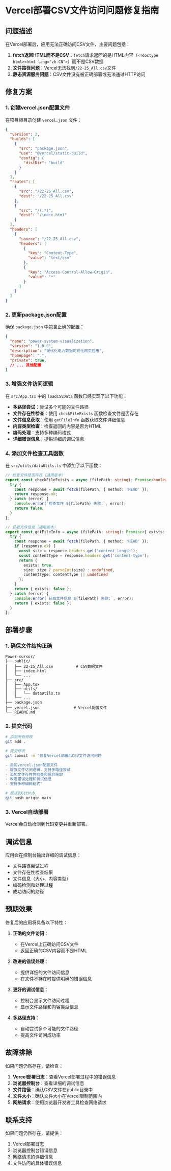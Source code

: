 # Vercel部署CSV文件访问问题修复指南

## 问题描述

在Vercel部署后，应用无法正确访问CSV文件，主要问题包括：

1. **fetch返回HTML而不是CSV**：`fetch`请求返回的是HTML内容（`<!doctype html><html lang="zh-CN">`）而不是CSV数据
2. **文件路径问题**：Vercel无法找到`/22-25_All.csv`文件
3. **静态资源服务问题**：CSV文件没有被正确部署或无法通过HTTP访问

## 修复方案

### 1. 创建vercel.json配置文件

在项目根目录创建 `vercel.json` 文件：

```json
{
  "version": 2,
  "builds": [
    {
      "src": "package.json",
      "use": "@vercel/static-build",
      "config": {
        "distDir": "build"
      }
    }
  ],
  "routes": [
    {
      "src": "/22-25_All.csv",
      "dest": "/22-25_All.csv"
    },
    {
      "src": "/(.*)",
      "dest": "/index.html"
    }
  ],
  "headers": [
    {
      "source": "/22-25_All.csv",
      "headers": [
        {
          "key": "Content-Type",
          "value": "text/csv"
        },
        {
          "key": "Access-Control-Allow-Origin",
          "value": "*"
        }
      ]
    }
  ]
}
```

### 2. 更新package.json配置

确保 `package.json` 中包含正确的配置：

```json
{
  "name": "power-system-visualization",
  "version": "1.0.0",
  "description": "现代化电力数据可视化网页应用",
  "homepage": ".",
  "private": true,
  // ... 其他配置
}
```

### 3. 增强文件访问逻辑

在 `src/App.tsx` 中的 `loadCSVData` 函数已经实现了以下功能：

- **多路径尝试**：尝试多个可能的文件路径
- **文件存在性检查**：使用 `checkFileExists` 函数检查文件是否存在
- **文件信息获取**：使用 `getFileInfo` 函数获取文件详细信息
- **内容类型检查**：检查返回的内容是否为HTML
- **编码处理**：支持多种编码格式
- **详细错误信息**：提供详细的调试信息

### 4. 添加文件检查工具函数

在 `src/utils/dataUtils.ts` 中添加了以下函数：

```typescript
// 检查文件是否存在（通用版本）
export const checkFileExists = async (filePath: string): Promise<boolean> => {
  try {
    const response = await fetch(filePath, { method: 'HEAD' });
    return response.ok;
  } catch (error) {
    console.error(`检查文件 ${filePath} 失败:`, error);
    return false;
  }
};

// 获取文件信息（通用版本）
export const getFileInfo = async (filePath: string): Promise<{ exists: boolean; size?: number; contentType?: string }> => {
  try {
    const response = await fetch(filePath, { method: 'HEAD' });
    if (response.ok) {
      const size = response.headers.get('content-length');
      const contentType = response.headers.get('content-type');
      return { 
        exists: true, 
        size: size ? parseInt(size) : undefined,
        contentType: contentType || undefined
      };
    }
    return { exists: false };
  } catch (error) {
    console.error(`获取文件信息 ${filePath} 失败:`, error);
    return { exists: false };
  }
};
```

## 部署步骤

### 1. 确保文件结构正确

```
Power-cursor/
├── public/
│   ├── 22-25_All.csv          # CSV数据文件
│   ├── index.html
│   └── ...
├── src/
│   ├── App.tsx
│   ├── utils/
│   │   └── dataUtils.ts
│   └── ...
├── package.json
├── vercel.json               # Vercel配置文件
└── README.md
```

### 2. 提交代码

```bash
# 添加所有修改
git add .

# 提交修改
git commit -m "修复Vercel部署后CSV文件访问问题

- 添加vercel.json配置文件
- 增强文件访问逻辑，支持多路径尝试
- 添加文件存在性检查和信息获取
- 改进错误处理和调试信息
- 支持多种编码格式"

# 推送到GitHub
git push origin main
```

### 3. Vercel自动部署

Vercel会自动检测到代码变更并重新部署。

## 调试信息

应用会在控制台输出详细的调试信息：

- 文件路径尝试过程
- 文件存在性检查结果
- 文件信息（大小、内容类型）
- 编码检测和处理过程
- 成功访问的路径

## 预期效果

修复后的应用将具备以下特性：

1. **正确的文件访问**：
   - 在Vercel上正确访问CSV文件
   - 返回正确的CSV内容而不是HTML

2. **改进的错误处理**：
   - 提供详细的文件访问信息
   - 在文件不存在时提供明确的错误信息

3. **更好的调试信息**：
   - 控制台显示文件访问过程
   - 显示文件路径和内容类型信息

4. **多路径支持**：
   - 自动尝试多个可能的文件路径
   - 提高文件访问成功率

## 故障排除

如果问题仍然存在，请检查：

1. **Vercel部署日志**：查看Vercel部署过程中的错误信息
2. **浏览器控制台**：查看详细的调试信息
3. **文件路径**：确认CSV文件在public目录中
4. **文件大小**：确认文件大小在Vercel限制范围内
5. **网络请求**：使用浏览器开发者工具检查网络请求

## 联系支持

如果问题仍然存在，请提供：

1. Vercel部署日志
2. 浏览器控制台错误信息
3. 网络请求的详细信息
4. 文件访问的具体错误信息 